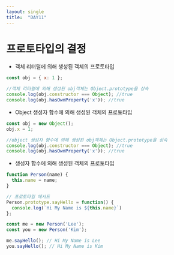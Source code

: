 ```yaml
---
layout: single
title:  "DAY11"
---
```


# 프로토타입의 결정

- 객체 리터럴에 의해 생성된 객체의 프로토타입

```js
const obj = { x: 1 };

//객체 리터럴에 의해 생성된 obj객체는 Object.prototype을 상속
console.log(obj.constructor === Object); //true
console.log(obj.hasOwnProperty('x')); //true
```

- Object 생성자 함수에 의해 생성된 객체의 프로토타입


```js
const obj = new Object();
obj.x = 1;

//object 생성자 함수에 의해 생성된 obj객체는 Object.prototype을 상속
console.log(obj.constructor === Object); //true
console.log(obj.hasOwnProperty('x')); //true
```

- 생성자 함수에 의해 생성된 객체의 프로토타입

```js
function Person(name) {
  this.name = name;
}

// 프로토타입 메서드
Person.prototype.sayHello = function() {
  console.log(`Hi My Name is ${this.name}`)
};

const me = new Person('Lee');
const you = new Person('Kim');

me.sayHello(); // Hi My Name is Lee
you.sayHello(); // Hi My Name is Kim
```

